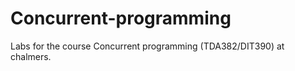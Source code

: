 Concurrent-programming
======================

Labs for the course Concurrent programming (TDA382/DIT390) at chalmers.
